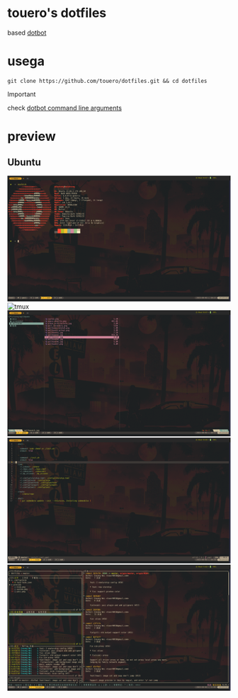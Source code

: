 # touero's dotfiles

based [dotbot](https://github.com/anishathalye/dotbot)

# usega

```
git clone https://github.com/touero/dotfiles.git && cd dotfiles
```

> [!IMPORTANT]
> check  [dotbot command line arguments](https://github.com/anishathalye/dotbot/blob/master/README.md#command-line-arguments)


# preview

## Ubuntu
![wezterm](./preview/wezterm.png)
![tmux](./preview/tmux.png)
![yazi](./preview/yazi.png)
![nvim](./preview/nvim.png)
![lazygit](./preview/lazygit.png)
